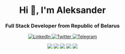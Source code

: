 <div id="header" align="center" >
	<h1>Hi 👋, I'm Aleksander</h1>
	<h3>Full Stack Developer from Republic of Belarus</h3>
</div>

<div id="socials" align="center">
	<a href="https://www.linkedin.com/in/%D0%B0%D0%BB%D0%B5%D0%BA%D1%81%D0%B0%D0%BD%D0%B4%D1%80-%D0%B0%D0%BB%D0%B5%D0%BA%D1%81%D0%B8%D0%B5%D0%B2%D0%B8%D1%87-485120208/">
		<img src="https://img.shields.io/badge/LinkedIn-blue?style=for-the-badge&logo=linkedin&logoColor=white" alt="LinkedIn"/>
	</a>
	<a href="https://www.facebook.com/profile.php?id=100041718375661">
		<img src="https://img.shields.io/badge/Twitter-blue?style=for-the-badge&logo=twitter&logoColor=white" alt="Twitter"/>
	</a>
	<a href="https://t.me/Aleksander_like">
		<img src="https://img.shields.io/badge/Telegram-blue?style=for-the-badge&logo=telegram&logoColor=white" alt="Telegram"/>
	</a>
</div>

<div align="center">

![](http://github-profile-summary-cards.vercel.app/api/cards/profile-details?username=Alex99like&theme=monokai)
![](http://github-profile-summary-cards.vercel.app/api/cards/repos-per-language?username=Alex99like&theme=monokai)
![](http://github-profile-summary-cards.vercel.app/api/cards/most-commit-language?username=Alex99like&theme=monokai)
![](http://github-profile-summary-cards.vercel.app/api/cards/stats?username=Alex99like&theme=monokai)
![](http://github-profile-summary-cards.vercel.app/api/cards/productive-time?username=Alex99like&theme=monokai&utcOffset=8)

</div>

<!--
**Alex99like/Alex99like** is a ✨ _special_ ✨ repository because its `README.md` (this file) appears on your GitHub profile.

Here are some ideas to get you started:

- 🔭 I’m currently working on ...
- 🌱 I’m currently learning ...
- 👯 I’m looking to collaborate on ...
- 🤔 I’m looking for help with ...
- 💬 Ask me about ...
- 📫 How to reach me: ...
- 😄 Pronouns: ...
- ⚡ Fun fact: ...
-->
